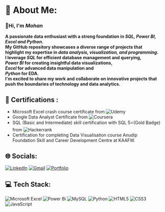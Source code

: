 # 💫 About Me:

### **👋Hi, I'm *Mohan***
**A passionate data enthusiast with a strong foundation in *SQL, Power BI, Excel and Python*. <br> My GitHub repository showcases a diverse range of projects that highlight my expertise in *data analysis, visualization, and programming*. <br> I leverage *SQL* for efficient database management and querying, <br> *Power BI* for creating insightful data visualizations, <br> *Excel* for advanced data manipulation and <br> *Python* for EDA. <br> I'm excited to share my work and collaborate on innovative projects that push the boundaries of technology and data analytics.**

## 📑 Certifications :
- Microsoft Excel crash course certificate from ![Udemy](https://img.shields.io/badge/Udemy-A435F0?style=plastic&logo=Udemy&logoColor=white)
- Google Data Analyst Certificate from ![Coursera](https://img.shields.io/badge/Coursera-%230056D2.svg?style=plastic&logo=Coursera&logoColor=white)
- SQL (Basic and Intermediate) skill certification with SQL 5⭐(Gold Badge) from ![Hackerrank](https://img.shields.io/badge/-Hackerrank-2EC866?style=plastic&logo=HackerRank&logoColor=black)
- Certification for completing Data Visualisation course Anudip Foundation Skill and Career Development Centre at KAAFW.


## 🌐 Socials:
[![LinkedIn](https://img.shields.io/badge/LinkedIn-%230077B5.svg?logo=linkedin&logoColor=white)](https://www.linkedin.com/in/-mohan-s/)
[![Gmail](https://img.shields.io/badge/Gmail-D14836?logo=gmail&logoColor=white)](mailto:rajmohan2703@gmail.com)
[![Portfolio](https://img.shields.io/badge/Portfolio-%23000000.svg?style=for-the-badge&logo=firefox&logoColor=#FF7139)](https://datascienceportfol.io/mohan_Srinivas)
<!---
[![Portfolio](https://img.shields.io/badge/Portfolio-%23000000.svg?style=for-the-badge&logo=firefox&logoColor=#FF7139)](https://www.mohansrinivas.lovestoblog.com/)
-->

## 💻 Tech Stack:
![Microsoft Excel](https://img.shields.io/badge/Microsoft_Excel-217346?style=plastic&logo=microsoft-excel&logoColor=white)
![Power Bi](https://img.shields.io/badge/power_bi-F2C811?style=plastic&logo=powerbi&logoColor=black)
![MySQL](https://img.shields.io/badge/mysql-4479A1.svg?style=plastic&logo=mysql&logoColor=white)
![Python](https://img.shields.io/badge/python-3670A0?style=plastic&logo=python&logoColor=ffdd54)
![HTML5](https://img.shields.io/badge/html5-%23E34F26.svg?style=plastic&logo=html5&logoColor=white)
![CSS3](https://img.shields.io/badge/css3-%231572B6.svg?style=plastic&logo=css3&logoColor=white)
![JavaScript](https://img.shields.io/badge/javascript-%23323330.svg?style=plastic&logo=javascript&logoColor=%23F7DF1E)
